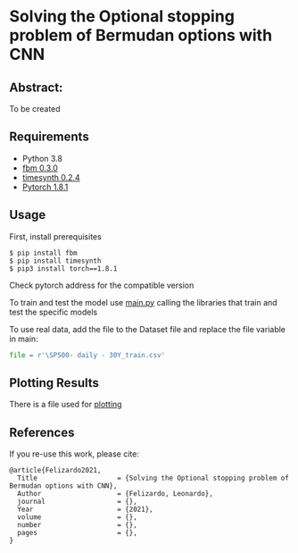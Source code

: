 # Solving the Optional stopping problem of Bermudan options with CNN

## Abstract:

To be created

## Requirements

- Python 3.8
- [fbm 0.3.0](https://pypi.org/project/fbm/)
- [timesynth 0.2.4](https://github.com/TimeSynth/TimeSynth)
- [Pytorch 1.8.1](https://pytorch.org/)

## Usage

First, install prerequisites

```
$ pip install fbm
$ pip install timesynth
$ pip3 install torch==1.8.1
```

Check pytorch address for the compatible version

To train and test the model use [main.py](/main.py) calling the libraries that train and test the specific models

To use real data, add the file to the Dataset file and replace the file variable in main:

```python
file = r'\SP500- daily - 30Y_train.csv'
```

## Plotting Results

There is a file used for [plotting](/plotting_results.py)


## References

If you re-use this work, please cite:

```
@article{Felizardo2021,
  Title                    = {Solving the Optional stopping problem of Bermudan options with CNN},
  Author                   = {Felizardo, Leonardo},
  journal                  = {},
  Year                     = {2021},
  volume                   = {},
  number                   = {},
  pages                    = {},
}
```








